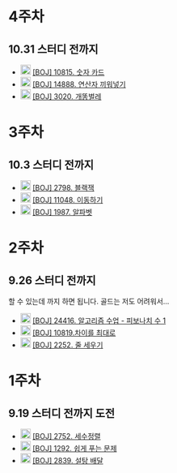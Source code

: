 # 4주차
## 10.31 스터디 전까지

- <img src="https://d2gd6pc034wcta.cloudfront.net/tier/6.svg" width="20" height="20"> [[BOJ] 10815. 숫자 카드](https://www.acmicpc.net/problem/10815)
- <img src="https://d2gd6pc034wcta.cloudfront.net/tier/10.svg" width="20" height="20"> [[BOJ] 14888. 연산자 끼워넣기](https://www.acmicpc.net/problem/14888)
- <img src="https://d2gd6pc034wcta.cloudfront.net/tier/11.svg" width="20" height="20"> [[BOJ] 3020. 개똥벌레](https://www.acmicpc.net/problem/3020)

# 3주차
## 10.3 스터디 전까지

- <img src="https://d2gd6pc034wcta.cloudfront.net/tier/4.svg" width="20" height="20"> [[BOJ] 2798. 블랙잭](https://www.acmicpc.net/problem/2798)
- <img src="https://d2gd6pc034wcta.cloudfront.net/tier/9.svg" width="20" height="20"> [[BOJ] 11048. 이동하기](https://www.acmicpc.net/problem/11048)
- <img src="https://d2gd6pc034wcta.cloudfront.net/tier/12.svg" width="20" height="20"> [[BOJ] 1987. 알파벳](https://www.acmicpc.net/problem/1987)

# 2주차
## 9.26 스터디 전까지
할 수 있는데 까지 하면 됩니다. 골드는 저도 어려워서...

- <img src="https://d2gd6pc034wcta.cloudfront.net/tier/5.svg" width="20" height="20"> [[BOJ] 24416. 알고리즘 수업 - 피보나치 수 1](https://www.acmicpc.net/problem/24416)
- <img src="https://d2gd6pc034wcta.cloudfront.net/tier/9.svg" width="20" height="20"> [[BOJ] 10819.차이를 최대로](https://www.acmicpc.net/problem/10819)
- <img src="https://d2gd6pc034wcta.cloudfront.net/tier/13.svg" width="20" height="20"> [[BOJ] 2252. 줄 세우기](https://www.acmicpc.net/problem/2252)

# 1주차
## 9.19 스터디 전까지 도전
- <img src="https://d2gd6pc034wcta.cloudfront.net/tier/2.svg" width="20" height="20"> [[BOJ] 2752. 세수정렬](https://www.acmicpc.net/problem/2752) 
- <img src="https://d2gd6pc034wcta.cloudfront.net/tier/5.svg" width="20" height="20"> [[BOJ] 1292. 쉽게 푸는 문제](https://www.acmicpc.net/problem/1292)
- <img src="https://d2gd6pc034wcta.cloudfront.net/tier/7.svg" width="20" height="20"> [[BOJ] 2839. 설탕 배달](https://www.acmicpc.net/problem/2839)